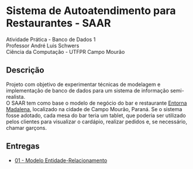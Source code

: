 # Sistema de Autoatendimento para Restaurantes - SAAR

Atividade Prática - Banco de Dados 1<br />
Professor André Luis Schwers<br />
Ciência da Computação - UTFPR Campo Mourão

## Descrição

Projeto com objetivo de experimentar técnicas de modelagem e implementação de banco de dados para um sistema de informação semi-realista.<br />
O SAAR tem como base o modelo de negócio do bar e restaurante [Entorna Madalena](https://www.instagram.com/entornamadalena/), localizado na cidade de Campo Mourão, Paraná. Se o sistema fosse adotado, cada mesa do bar teria um tablet, que poderia ser utilizado pelos clientes para visualizar o cardápio, realizar pedidos e, se necessário, chamar garçons.

## Entregas

* [01 - Modelo Entidade-Relacionamento](https://github.com/gabsereniski/BD1-SAAR/blob/main/Modelo%20Entidade-Relacionamento.pdf)
